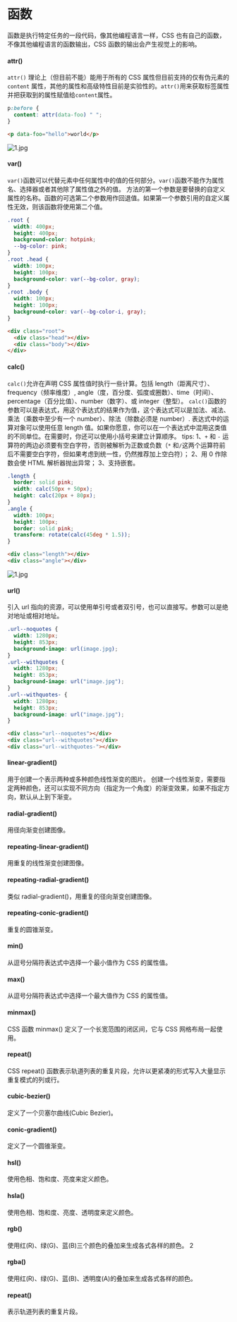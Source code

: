 # 函数

函数是执行特定任务的一段代码，像其他编程语言一样，CSS 也有自己的函数，不像其他编程语言的函数输出，CSS 函数的输出会产生视觉上的影响。

#### attr()

`attr()` 理论上（但目前不能）能用于所有的 CSS 属性但目前支持的仅有伪元素的 `content` 属性，其他的属性和高级特性目前是实验性的。`attr()`用来获取标签属性并把获取到的属性赋值给`content`属性。

```css
p:before {
  content: attr(data-foo) " ";
}
```

```html
<p data-foo="hello">world</p>
```

![1.jpg](../imgs/others/%E5%87%BD%E6%95%B0/1.jpg)

#### var()

`var()`函数可以代替元素中任何属性中的值的任何部分。`var()`函数不能作为属性名、选择器或者其他除了属性值之外的值。
方法的第一个参数是要替换的自定义属性的名称。函数的可选第二个参数用作回退值。如果第一个参数引用的自定义属性无效，则该函数将使用第二个值。

```css
.root {
  width: 400px;
  height: 400px;
  background-color: hotpink;
  --bg-color: pink;
}
.root .head {
  width: 100px;
  height: 100px;
  background-color: var(--bg-color, gray);
}
.root .body {
  width: 100px;
  height: 100px;
  background-color: var(--bg-color-i, gray);
}
```

```html
<div class="root">
  <div class="head"></div>
  <div class="body"></div>
</div>
```

#### calc()

`calc()`允许在声明 CSS 属性值时执行一些计算。包括 length（距离尺寸）、frequency（频率维度）, angle（度，百分度、弧度或圈数）、time（时间）、percentage（百分比值）、number（数字）、或 integer（整型）。
`calc()`函数的参数可以是表达式，用这个表达式的结果作为值，这个表达式可以是加法、减法、乘法（乘数中至少有一个 number）、除法（除数必须是 number）.
表达式中的运算对象可以使用任意 length 值。如果你愿意，你可以在一个表达式中混用这类值的不同单位。在需要时，你还可以使用小括号来建立计算顺序。
tips:
1、`+` 和 `-` 运算符的两边必须要有空白字符，否则被解析为正数或负数（`*` 和`/`这两个运算符前后不需要空白字符，但如果考虑到统一性，仍然推荐加上空白符）；
2、用 0 作除数会使 HTML 解析器抛出异常；
3、支持嵌套。

```css
.length {
  border: solid pink;
  width: calc(50px + 50px);
  height: calc(20px + 80px);
}
.angle {
  width: 100px;
  height: 100px;
  border: solid pink;
  transform: rotate(calc(45deg * 1.5));
}
```

```html
<div class="length"></div>
<div class="angle"></div>
```

![1.jpg](../imgs/others/%E5%87%BD%E6%95%B0/2.jpg)

#### url()

引入 url 指向的资源，可以使用单引号或者双引号，也可以直接写。参数可以是绝对地址或相对地址。

```css
.url--noquotes {
  width: 1280px;
  height: 853px;
  background-image: url(image.jpg);
}
.url--withquotes {
  width: 1280px;
  height: 853px;
  background-image: url("image.jpg");
}
.url--withquotes- {
  width: 1280px;
  height: 853px;
  background-image: url("image.jpg");
}
```

```html
<div class="url--noquotes"></div>
<div class="url--withquotes"></div>
<div class="url--withquotes-"></div>
```

#### linear-gradient()

用于创建一个表示两种或多种颜色线性渐变的图片。
创建一个线性渐变，需要指定两种颜色，还可以实现不同方向（指定为一个角度）的渐变效果，如果不指定方向，默认从上到下渐变。

#### radial-gradient()	
用径向渐变创建图像。

#### repeating-linear-gradient()	
用重复的线性渐变创建图像。	

#### repeating-radial-gradient()	
类似 radial-gradient()，用重复的径向渐变创建图像。	

#### repeating-conic-gradient()	
重复的圆锥渐变。

#### min()

从逗号分隔符表达式中选择一个最小值作为 CSS 的属性值。

#### max()

从逗号分隔符表达式中选择一个最大值作为 CSS 的属性值。

#### minmax()

CSS 函数 minmax() 定义了一个长宽范围的闭区间，它与 CSS 网格布局一起使用。

#### repeat()

CSS repeat() 函数表示轨道列表的重复片段，允许以更紧凑的形式写入大量显示重复模式的列或行。

#### cubic-bezier()
定义了一个贝塞尔曲线(Cubic Bezier)。

#### conic-gradient()	
定义了一个圆锥渐变。

#### hsl()	
使用色相、饱和度、亮度来定义颜色。

#### hsla()	
使用色相、饱和度、亮度、透明度来定义颜色。

#### rgb()	
使用红(R)、绿(G)、蓝(B)三个颜色的叠加来生成各式各样的颜色。	2

#### rgba()	
使用红(R)、绿(G)、蓝(B)、透明度(A)的叠加来生成各式各样的颜色。

#### repeat()	
表示轨道列表的重复片段。